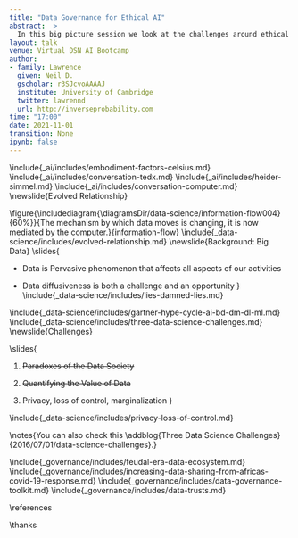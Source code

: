 ```yaml
---
title: "Data Governance for Ethical AI"
abstract:  >
  In this big picture session we look at the challenges around ethical artificial intelligence from a perspective of data governance. We'll give some background to how these challenges have emerged and then consider some solutions including the mechanism of data trusts and some pointers to work around data sharing in Africa for the Covid19 pandemic.
layout: talk
venue: Virtual DSN AI Bootcamp
author:
- family: Lawrence
  given: Neil D.
  gscholar: r3SJcvoAAAAJ
  institute: University of Cambridge
  twitter: lawrennd
  url: http://inverseprobability.com
time: "17:00"
date: 2021-11-01
transition: None
ipynb: false
---
```


\include{_ai/includes/embodiment-factors-celsius.md}
\include{_ai/includes/conversation-tedx.md}
\include{_ai/includes/heider-simmel.md}
\include{_ai/includes/conversation-computer.md}
\newslide{Evolved Relationship}

\figure{\includediagram{\diagramsDir/data-science/information-flow004}{60%}}{The mechanism by which data moves is changing, it is now mediated by the computer.}{information-flow}
\include{_data-science/includes/evolved-relationship.md}
\newslide{Background: Big Data}
\slides{
* Data is Pervasive phenomenon that affects all aspects of our activities

* Data diffusiveness is both a challenge and an opportunity
}
\include{_data-science/includes/lies-damned-lies.md}



\include{_data-science/includes/gartner-hype-cycle-ai-bd-dm-dl-ml.md}
\include{_data-science/includes/three-data-science-challenges.md}
\newslide{Challenges}

\slides{
1. ~~Paradoxes of the Data Society~~

2. ~~Quantifying the Value of Data~~

3. Privacy, loss of control, marginalization
}

\include{_data-science/includes/privacy-loss-of-control.md}

\notes{You can also check this \addblog{Three Data Science Challenges}{2016/07/01/data-science-challenges}.}

\include{_governance/includes/feudal-era-data-ecosystem.md}
\include{_governance/includes/increasing-data-sharing-from-africas-covid-19-response.md}
\include{_governance/includes/data-governance-toolkit.md}
\include{_governance/includes/data-trusts.md}



\references

\thanks

